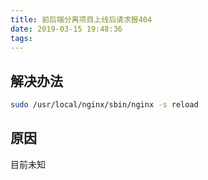 ```yaml
---
title: 前后端分离项目上线后请求报404
date: 2019-03-15 19:48:36
tags:
---
```


## 解决办法

```bash
sudo /usr/local/nginx/sbin/nginx -s reload
```

## 原因

目前未知
